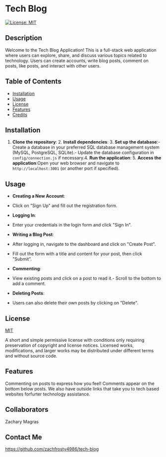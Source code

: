 # Tech Blog

  [![License: MIT](https://img.shields.io/badge/License-MIT-yellow.svg)](https://opensource.org/licenses/MIT)

  ## Description

  Welcome to the Tech Blog Application! This is a full-stack web application where users can explore, share, and discuss various topics related to technology. Users can create accounts, write blog posts, comment on posts, like posts, and interact with other users.

  ## Table of Contents

  - [Installation](#installation)
  - [Usage](#usage)
  - [License](#license)
  - [Features](#features)
  - [Credits](#credits)

  ## Installation

  1. **Clone the repository**: 2. **Install dependencies**: 3. **Set up the database**:- Create a database in your preferred SQL database management system (MySQL, PostgreSQL, SQLite).- Update the database configuration in `config/connection.js` if necessary.4. **Run the application**: 5. **Access the application**:Open your web browser and navigate to `http://localhost:3001` (or another port if specified).

  ## Usage

  - **Creating a New Account**:
  - Click on "Sign Up" and fill out the registration form.

  - **Logging In**:
  - Enter your credentials in the login form and click "Sign In".

  - **Writing a Blog Post**:
  - After logging in, navigate to the dashboard and click on "Create Post".
  - Fill out the form with a title and content for your post, then click "Submit".
  
  - **Commenting**:
  - View existing posts and click on a post to read it.- Scroll to the bottom to add a comment.
  
  - **Deleting Posts**:
  - Users can also delete their own posts by clicking on "Delete".

  ## License

  [MIT](https://choosealicense.com/licenses/mit/)

  A short and simple permissive license with conditions only requiring preservation of copyright and license notices. Licensed works, modifications, and larger works may be distributed under different terms and without source code.

  ## Features

  Commenting on posts to express how you feel! Comments appear on the bottom below posts. We also have outside links that take you to tech based websites forfurter technology assistance. 

  ## Collaborators

  Zachary Magras

  ## Contact Me
  
  https://github.com/zachfrosty4986/tech-blog
